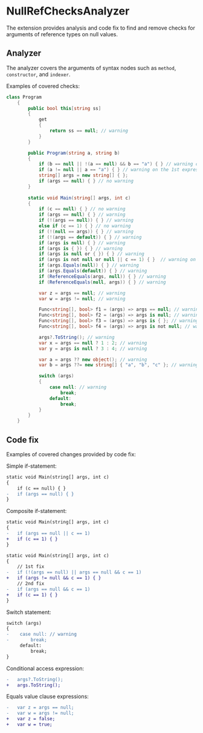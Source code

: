 # NullRefChecksAnalyzer

The extension provides analysis and code fix to find and remove checks for arguments of reference types on null values.

## Analyzer

The analyzer covers the arguments of syntax nodes such as `method`, `constructor`, and `indexer`.

Examples of covered checks:

```csharp
class Program
    {
        public bool this[string ss]
        {
            get
            {
                return ss == null; // warning
            }
        }

        public Program(string a, string b)
        {
            if (b == null || !(a == null) && b == "a") { } // warning on    the 1st and 2nd expression
            if (a != null || a == "a") { } // warning on the 1st expression
            string[] args = new string[] { };
            if (args == null) { } // no warning
        }
        
        static void Main(string[] args, int c)
        {
            if (c == null) { } // no warning
            if (args == null) { } // warning
            if (!(args == null)) { } // warning
            else if (c == 1) { } // no warning
            if (!(null == args)) { } // warning
            if (!(args == default)) { } // warning
            if (args is null) { } // warning
            if (args is { }) { } // warning
            if (args is null or { }) { } // warning
            if (args is not null or null || c == 1) { }  // warning on the 1st expression
            if (args.Equals(null)) { } // warning
            if (args.Equals(default)) { } // warning
            if (ReferenceEquals(args, null)) { } // warning
            if (ReferenceEquals(null, args)) { } // warning

            var z = args == null; // warning
            var w = args != null; // warning

            Func<string[], bool> f1 = (args) => args == null; // warning
            Func<string[], bool> f2 = (args) => args is null; // warning
            Func<string[], bool> f3 = (args) => args is { }; // warning
            Func<string[], bool> f4 = (args) => args is not null; // warning

            args?.ToString(); // warning
            var x = args == null ? 1 : 2; // warning
            var y = args is null ? 3 : 4; // warning

            var a = args ?? new object(); // warning
            var b = args ??= new string[] { "a", "b", "c" }; // warning

            switch (args)
            {
                case null: // warning
                    break;
                default:
                    break;
            }
        }
    }
```

## Code fix

Examples of covered changes provided by code fix:

Simple if-statement:
```diff
static void Main(string[] args, int c)
{
    if (c == null) { }
-   if (args == null) { }
}
```
Composite if-statement:
```diff
static void Main(string[] args, int c)
{
-   if (args == null || c == 1)
+   if (c == 1) { }
}
```
```diff
static void Main(string[] args, int c)
{
    // 1st fix
-   if (!(args == null) || args == null && c == 1)
+   if (args != null && c == 1) { }
    // 2nd fix
-   if (args == null && c == 1)
+   if (c == 1) { }
}
```
Switch statement:
```diff
switch (args)
{
-    case null: // warning
-        break;
     default:
         break;
}
```
Conditional access expression:
```diff
-   args?.ToString();
+   args.ToString();
```
Equals value clause expressions:
```diff
-   var z = args == null;
-   var w = args != null;
+   var z = false;
+   var w = true;
```